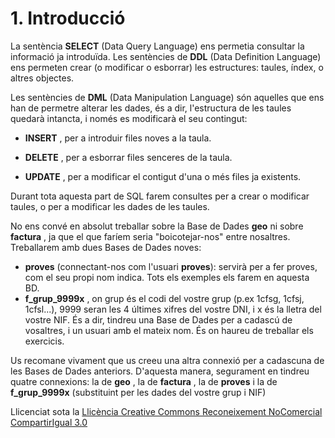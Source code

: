 # 1. Introducció

La sentència **SELECT** (Data Query Language) ens permetia consultar la informació ja introduïda. Les
sentències de **DDL** (Data Definition Language) ens permeten crear (o modificar o esborrar) les estructures:
taules, índex, o altres objectes.

Les sentències de **DML** (Data Manipulation Language) són aquelles que ens han de permetre alterar les dades, és a dir, l'estructura de les taules quedarà intancta, i només es modificarà
el seu contingut: 


  * **INSERT** , per a introduir files noves a la taula.
  

  * **DELETE** , per a esborrar files senceres de la taula.
  

  * **UPDATE** , per a modificar el contigut d'una o més files ja existents.


Durant tota aquesta part de SQL farem consultes per a crear o modificar taules, o per a modificar les dades de les taules.

No ens convé en absolut treballar sobre la Base de Dades **geo** ni sobre
**factura** , ja que el que faríem seria "boicotejar-nos" entre nosaltres.
Treballarem amb dues Bases de Dades noves:

  * **proves** (connectant-nos com l'usuari **proves**): servirà per a fer proves, com el seu propi nom indica. Tots els exemples els farem en aquesta BD.
  * **f_grup_9999x** , on grup és el codi del vostre grup (p.ex 1cfsg, 1cfsj, 1cfsl...), 9999 seran les 4 últimes xifres del vostre DNI, i x és la lletra del vostre NIF. És a dir, tindreu una Base de Dades per a cadascú de vosaltres, i un usuari amb el mateix nom. És on haureu de treballar els exercicis.

Us recomane vivament que us creeu una altra connexió per a cadascuna de les
Bases de Dades anteriors. D'aquesta manera, segurament en tindreu quatre
connexions: la de **geo** , la de **factura** , la de **proves** i la de
**f_grup_9999x** (substituint per les dades del vostre grup i NIF)



Llicenciat sota la  [Llicència Creative Commons Reconeixement NoComercial
CompartirIgual 3.0](http://creativecommons.org/licenses/by-nc-sa/3.0/)

